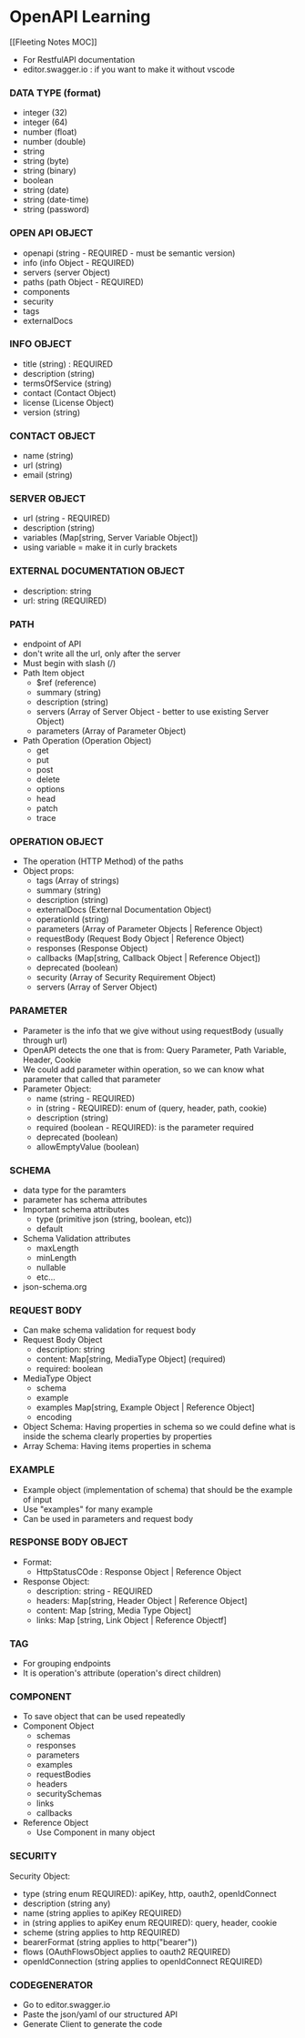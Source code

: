 # OpenAPI Learning
[[Fleeting Notes MOC]]
- For RestfulAPI documentation
- editor.swagger.io : if you want to make it without vscode
### DATA TYPE (format)
- integer (32)
- integer (64)
- number (float)
- number (double)
- string
- string (byte)
- string (binary)
- boolean
- string (date)
- string (date-time)
- string (password)
### OPEN API OBJECT
- openapi (string - REQUIRED - must be semantic version)
- info (info Object - REQUIRED)
- servers (server Object)
- paths (path Object - REQUIRED)
- components
- security
- tags
- externalDocs
### INFO OBJECT
- title (string) : REQUIRED
- description (string)
- termsOfService (string)
- contact (Contact Object)
- license (License Object)
- version (string)
### CONTACT OBJECT
- name (string)
- url (string)
- email (string)
### SERVER OBJECT
- url (string - REQUIRED)
- description (string)
- variables (Map[string, Server Variable Object])
- using variable = make it in curly brackets
### EXTERNAL DOCUMENTATION OBJECT
- description: string
- url: string (REQUIRED)
### PATH
- endpoint of API
- don't write all the url, only after the server
- Must begin with slash (/)
- Path Item object
	- $ref (reference)
	- summary (string)
	- description (string)
	- servers (Array of Server Object - better to use existing Server Object)
	- parameters (Array of Parameter Object)
- Path Operation (Operation Object)
	- get
	- put
	- post
	- delete
	- options
	- head
	- patch
	- trace
### OPERATION OBJECT
- The operation (HTTP Method) of the paths
- Object props:
	- tags (Array of strings)
	- summary (string)
	- description (string)
	- externalDocs (External Documentation Object)
	- operationId (string)
	- parameters (Array of Parameter Objects | Reference Object)
	- requestBody (Request Body Object | Reference Object)
	- responses (Response Object)
	- callbacks (Map[string, Callback Object | Reference Object])
	- deprecated (boolean)
	- security (Array of Security Requirement Object)
	- servers (Array of Server Object)
### PARAMETER
- Parameter is the info that we give without using requestBody (usually through url)
- OpenAPI detects the one that is from: Query Parameter, Path Variable, Header, Cookie
- We could add parameter within operation, so we can know what parameter that called that parameter
- Parameter Object:
	- name (string - REQUIRED)
	- in (string - REQUIRED): enum of (query, header, path, cookie)
	- description (string)
	- required (boolean - REQUIRED): is the parameter required 
	- deprecated (boolean)
	- allowEmptyValue (boolean)
### SCHEMA
- data type for the paramters
- parameter has schema attributes
- Important schema attributes
	- type (primitive json (string, boolean, etc))
	- default 
- Schema Validation attributes
	- maxLength
	- minLength
	- nullable 
	- etc...
- json-schema.org
### REQUEST BODY
- Can make schema validation for request body
- Request Body Object
	- description: string
	- content: Map[string, MediaType Object] (required)
	- required: boolean
- MediaType Object
	- schema
	- example
	- examples Map[string, Example Object | Reference Object]
	- encoding
- Object Schema: Having properties in schema so we could define what is inside the schema clearly properties by properties
- Array Schema: Having items properties in schema
### EXAMPLE
- Example object (implementation of schema) that should be the example of input
- Use "examples" for many example
- Can be used in parameters and request body
### RESPONSE BODY OBJECT
- Format:
	- HttpStatusCOde : Response Object | Reference Object
- Response Object:
	- description: string - REQUIRED
	- headers: Map[string, Header Object | Reference Object]
	- content: Map [string, Media Type Object]
	- links: Map [string, Link Object | Reference Objectf]
### TAG
- For grouping endpoints
- It is operation's attribute (operation's direct children)
### COMPONENT
- To save object that can be used repeatedly
- Component Object
	- schemas
	- responses
	- parameters
	- examples
	- requestBodies
	- headers
	- securitySchemas
	- links
	- callbacks
- Reference Object
	- Use Component in many object
### SECURITY
Security Object:
- type (string enum REQUIRED): apiKey, http, oauth2, openIdConnect
- description (string any)
- name (string applies to apiKey REQUIRED)
- in (string applies to apiKey enum REQUIRED): query, header, cookie
- scheme (string applies to http REQUIRED)
- bearerFormat (string applies to http("bearer"))
- flows (OAuthFlowsObject applies to oauth2 REQUIRED)
- openIdConnection (string applies to openIdConnect REQUIRED)
### CODEGENERATOR
- Go to editor.swagger.io
- Paste the json/yaml of our structured API
- Generate Client to generate the code